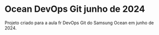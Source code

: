 # Ocean DevOps Git junho de 2024

Projeto criado para a aula fr DevOps Git do Samsung Ocean em junho de 2024.